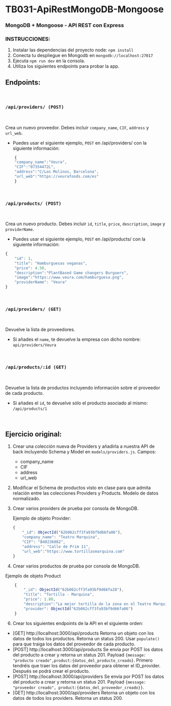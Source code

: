 # TB031-ApiRestMongoDB-Mongoose

### MongoDB + Mongoose - API REST con Express

### INSTRUCCIONES: 

1. Instalar las dependencias del proyecto node: `npm install`
2. Conecta tu despliegue en Mongodb en `mongodb://localhost:27017`
3. Ejecuta `npm run dev` en la consola.
3. Utiliza los siguientes endpoints para probar la app.

## Endpoints:

<br>

### `/api/providers/ (POST)`

<br>

Crea un nuevo proveedor. Debes incluir `company_name`, `CIF`, `address` y `url_web`.

- Puedes usar el siguiente ejemplo, `POST` en /api/providers/ con la siguiente información:

```javascript
	{
	"company_name":"Veura",
	"CIF":"07354472L",
	"address":"C/Los Molinos, Barcelona",
	"url_web":"https://veurafoods.com/es"
	}	
```
<br>

### `/api/products/ (POST)`

<br>

Crea un nuevo producto. Debes incluir `id`, `title`, `price`, `description`, `image` y `providerName`. 

- Puedes usar el siguiente ejemplo, `POST` en /api/products/ con la siguiente información:

```javascript
{ 
	"id": 1,
	"title": "Hamburguesas veganas",
	"price": 4.50,
	"description":"PlantBased Game changers Burguers",
	"image":"https://www.veura.com/hamburguesa.png",
	"providerName": "Veura"
}
```

<br>

### `/api/providers/ (GET)`

<br>

Devuelve la lista de proveedores.

- Si añades el `name`, te devuelve la empresa con dicho nombre: `api/providers/Veura`

<br>

### `/api/products/:id (GET)`

<br>

Devuelve la lista de productos incluyendo información sobre el proveedor de cada producto.

- Si añades el `id`, te devuelve sólo el producto asociado al mismo: `/api/products/1`

<br>


## Ejercicio original:

1. Crear una colección nueva de Providers y añadirla a nuestra API de back incluyendo Schema y Model en `models/providers.js`. Campos:
	- company_name
	- CIF
	- address
	- url_web
	
2. Modificar el Schema de productos visto en clase para que admita relación entre las colecciones Providers y Products. Modelo de datos normalizado. 

3. Crear varios providers de prueba por consola de MongoDB.

	Ejemplo de objeto Provider:

	```javascript
	{
	    "_id": ObjectId("62b062cff3fa93bf9d66fa06"),
	    "company_name": "Teatro Marquina",
	    "CIF": "B40236882",
	    "address": "Calle de Prim 11",
	    "url_web":"https://www.tortillasmarquina.com"
	}
    ```
4. Crear varios productos de prueba por consola de MongoDB.


Ejemplo de objeto Product
```javascript
	{
	    "_id": ObjectId("62b062cff3fa93bf9d66fa28"),
	    "title": "Tortilla - Marquina",
	    "price": 1.80,
        "description":"La mejor tortilla de la zona en el Teatro Marquina",
	    "provider": ObjectId("62b062cff3fa93bf9d66fa06")
	}
```

6. Crear los siguientes endpoints de la API en el siguiente orden:
	
- [GET] http://localhost:3000/api/products Retorna un objeto con los datos de todos los productos. Retorna un status 200. Usar `populate()` para que traiga los datos del proveedor de cada producto.
- [POST] http://localhost:3000/api/products Se envía por POST los datos del producto a crear y retorna un status 201. Payload `{message: "producto creado",product:{datos_del_producto_creado}`. Primero tendréis que traer los datos del proveedor para obtener el ID_provider. Después se podrá crear el producto.
- [POST] http://localhost:3000/api/providers Se envía por POST los datos del producto a crear y retorna un status 201. Payload `{message: "proveedor creado", product:{datos_del_proveedor_creado}}`.
- [GET] http://localhost:3000/api/providers Retorna un objeto con los datos de todos los providers. Retorna un status 200.
